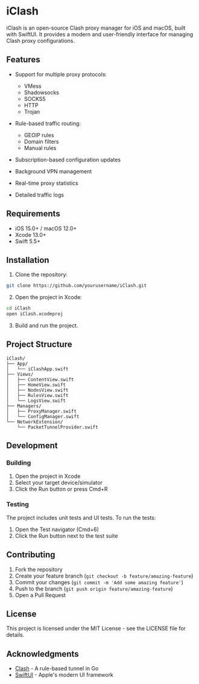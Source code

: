 # iClash

iClash is an open-source Clash proxy manager for iOS and macOS, built with SwiftUI. It provides a modern and user-friendly interface for managing Clash proxy configurations.

## Features

- Support for multiple proxy protocols:
  - VMess
  - Shadowsocks
  - SOCKS5
  - HTTP
  - Trojan

- Rule-based traffic routing:
  - GEOIP rules
  - Domain filters
  - Manual rules

- Subscription-based configuration updates
- Background VPN management
- Real-time proxy statistics
- Detailed traffic logs

## Requirements

- iOS 15.0+ / macOS 12.0+
- Xcode 13.0+
- Swift 5.5+

## Installation

1. Clone the repository:
```bash
git clone https://github.com/yourusername/iClash.git
```

2. Open the project in Xcode:
```bash
cd iClash
open iClash.xcodeproj
```

3. Build and run the project.

## Project Structure

```
iClash/
├── App/
│   └── iClashApp.swift
├── Views/
│   ├── ContentView.swift
│   ├── HomeView.swift
│   ├── NodesView.swift
│   ├── RulesView.swift
│   └── LogsView.swift
├── Managers/
│   ├── ProxyManager.swift
│   └── ConfigManager.swift
└── NetworkExtension/
    └── PacketTunnelProvider.swift
```

## Development

### Building

1. Open the project in Xcode
2. Select your target device/simulator
3. Click the Run button or press Cmd+R

### Testing

The project includes unit tests and UI tests. To run the tests:

1. Open the Test navigator (Cmd+6)
2. Click the Run button next to the test suite

## Contributing

1. Fork the repository
2. Create your feature branch (`git checkout -b feature/amazing-feature`)
3. Commit your changes (`git commit -m 'Add some amazing feature'`)
4. Push to the branch (`git push origin feature/amazing-feature`)
5. Open a Pull Request

## License

This project is licensed under the MIT License - see the LICENSE file for details.

## Acknowledgments

- [Clash](https://github.com/Dreamacro/clash) - A rule-based tunnel in Go
- [SwiftUI](https://developer.apple.com/xcode/swiftui/) - Apple's modern UI framework 